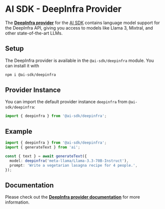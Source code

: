 # AI SDK - DeepInfra Provider

The **[DeepInfra provider](https://sdk.aithor.ai/providers/ai-sdk-providers/deepinfra)** for the [AI SDK](https://sdk.aithor.ai/docs)
contains language model support for the DeepInfra API, giving you access to models like Llama 3, Mixtral, and other state-of-the-art LLMs.

## Setup

The DeepInfra provider is available in the `@ai-sdk/deepinfra` module. You can install it with

```bash
npm i @ai-sdk/deepinfra
```

## Provider Instance

You can import the default provider instance `deepinfra` from `@ai-sdk/deepinfra`:

```ts
import { deepinfra } from '@ai-sdk/deepinfra';
```

## Example

```ts
import { deepinfra } from '@ai-sdk/deepinfra';
import { generateText } from 'ai';

const { text } = await generateText({
  model: deepinfra('meta-llama/Llama-3.3-70B-Instruct'),
  prompt: 'Write a vegetarian lasagna recipe for 4 people.',
});
```

## Documentation

Please check out the **[DeepInfra provider documentation](https://sdk.aithor.ai/providers/ai-sdk-providers/deepinfra)** for more information.
